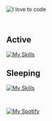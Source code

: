 ![I love to code](https://capsule-render.vercel.app/api?height=250&type=waving&color=gradient&customColorList=14&section=header&text=%F0%9F%92%80%20%F0%9F%96%A4%20%F0%9F%92%BB&fontSize=34&fontColor=fff&animation=fadeIn&fontAlignY=40)

<br>

## Active

[![My Skills](https://skillicons.dev/icons?i=html,css,js,ts,svg,svelte,solidjs,react,astro,nextjs,vite,flutter,dart,sass,styledcomponents,nodejs,deno,graphql,git,netlify,vercel,postman,ai,figma)](https://skillicons.dev)

## Sleeping

[![My Skills](https://skillicons.dev/icons?i=vue,nuxtjs,supabase,jest,gatsby,tailwind,materialui,remix,angular,lit,ember,jquery,coffeescript,apollo,babel,bootstrap,emotion,redux,gulp,rollupjs,firebase,tensorflow,webpack,ae,pr,xd)](https://skillicons.dev)

<br>

[![My Spotify](https://spotify-github-profile.kittinanx.com/api/view?uid=dmblakedesign&cover_image=true&theme=default&bar_color=53b14f&bar_color_cover=false)](https://github.com/kittinan/spotify-github-profile)
